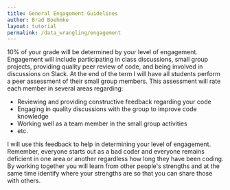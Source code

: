 ```yaml
---
title: General Engagement Guidelines
author: Brad Boehmke
layout: tutorial
permalink: /data_wrangling/engagement
---
```


10% of your grade will be determined by your level of engagement. Engagement will include participating in class discussions, small group projects, providing quality peer review of code, and being involved in discussions on Slack. At the end of the term I will have all students perform a peer assessment of their small group members. This assessment will rate each member in several areas regarding:

* Reviewing and providing constructive feedback regarding your code
* Engaging in quality discussions with the group to improve code knowledge
* Working well as a team member in the small group activities
* etc.


I will use this feedback to help in determining your level of engagement. Remember, everyone starts out as a bad coder and everyone remains deficient in one area or another regardless how long they have been coding. By working together you will learn from other people's strengths and at the same time identify where your strengths are so that you can share those with others.
